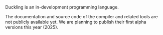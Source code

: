 Duckling is an in-development programming language.

The documentation and source code of the compiler and related tools are not publicly available yet.
We are planning to publish their first alpha versions this year (2025).
